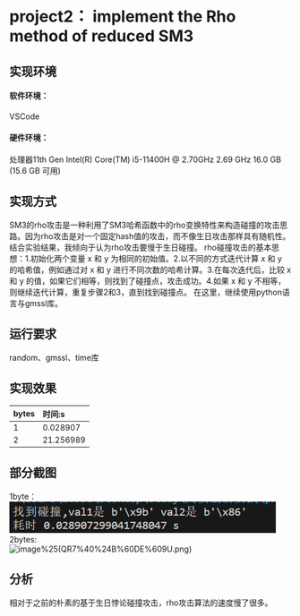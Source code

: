 # project2： implement the Rho method of reduced SM3
## 实现环境
#### 软件环境：
VSCode
#### 硬件环境：
处理器11th Gen Intel(R) Core(TM) i5-11400H @ 2.70GHz   2.69 GHz   16.0 GB (15.6 GB 可用)
## 实现方式
SM3的rho攻击是一种利用了SM3哈希函数中的rho变换特性来构造碰撞的攻击思路。因为rho攻击是对一个固定hash值的攻击，而不像生日攻击那样具有随机性。结合实验结果，我倾向于认为rho攻击要慢于生日碰撞。
rho碰撞攻击的基本思想：1.初始化两个变量 x 和 y 为相同的初始值。2.以不同的方式迭代计算 x 和 y 的哈希值，例如通过对 x 和 y 进行不同次数的哈希计算。3.在每次迭代后，比较 x 和 y 的值，如果它们相等，则找到了碰撞点，攻击成功。4.如果 x 和 y 不相等，则继续迭代计算，重复步骤2和3，直到找到碰撞点。
在这里，继续使用python语言与gmssl库。

## 运行要求
random、gmssl、time库
## 实现效果

|bytes|时间:s|
|:---|:---|
|1|0.028907|
|2|21.256989|


## 部分截图
1byte：<br>
![inage](https://github.com/cscs666/homework_group_81/blob/main/project2/AF8F3%244E7%5BOU0HHE_NELJ%40F.png)
2bytes:<br>
![image](https://github.com/cscs666/homework_group_81/blob/main/project2/NG49EV6E)%25(QR7%40%24B%60DE%609U.png)

## 分析
相对于之前的朴素的基于生日悖论碰撞攻击，rho攻击算法的速度慢了很多。
